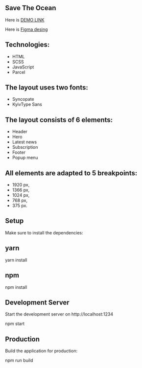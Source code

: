 ## Save The Ocean

Here is [DEMO LINK](https://creative-treacle-b012ef.netlify.app/)

Here is [Figma desing](https://www.figma.com/file/PQZPy117Zlowfrs0AnvhVs/Test?node-id=1%3A92&t=dfmKsoL3x20sh7X8-0/)


## Technologies:
 - HTML
 - SCSS
 - JavaScript
 - Parcel

## The layout uses two fonts:
 - Syncopate
 -  KyivType Sans

## The layout consists of 6 elements:
- Header
- Hero
- Latest news
- Subscription
- Footer
- Popup menu

## All elements are adapted to 5 breakpoints:
- 1920 px,
- 1366 px,
- 1024 px,
- 768 px,
- 375 px.


## Setup
Make sure to install the dependencies:

## yarn
yarn install

## npm
npm install


## Development Server

Start the development server on http://localhost:1234

npm start

## Production

Build the application for production:

npm run build
